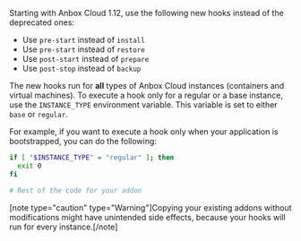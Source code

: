 Starting with Anbox Cloud 1.12, use the following new hooks instead of the deprecated ones:

* Use `pre-start` instead of `install`
* Use `pre-start` instead of `restore`
* Use `post-start` instead of `prepare`
* Use `post-stop` instead of `backup`

The new hooks run for **all** types of Anbox Cloud instances (containers and virtual machines). To execute a hook only for a regular or a base instance, use the `INSTANCE_TYPE` environment variable. This variable is set to either `base` or `regular`.

For example, if you want to execute a hook only when your application is bootstrapped, you can do the following:
```bash
if [ "$INSTANCE_TYPE" = "regular" ]; then
  exit 0
fi

# Rest of the code for your addon
```

[note type="caution" type="Warning"]Copying your existing addons without modifications might have unintended side effects, because your hooks will run for every instance.[/note]
